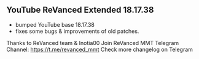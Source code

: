 ## YouTube ReVanced Extended 18.17.38
- bumped YouTube base 18.17.38
- fixes some bugs & improvements of old patches.

Thanks to ReVanced team & Inotia00
Join ReVanced MMT Telegram Channel: https://t.me/revanced_mmt
Check more changelog on Telegram
